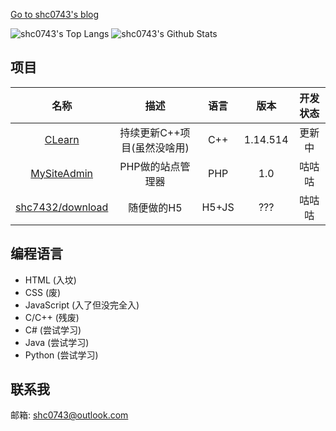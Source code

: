 [Go to shc0743's blog](https://shc0743.github.io/shc0743/)


![shc0743's Top Langs](https://github-readme-stats.vercel.app/api/top-langs/?username=shc0743&line_height=35)
![shc0743's Github Stats](https://github-readme-stats.vercel.app/api?username=shc0743&show_icons=true&count_private=true&line_height=33.5)

<!---->
## 项目

|名称|描述|语言|版本|开发状态|
|:-:|:-:|:-:|:-:|:-:|
|[CLearn](https://github.com/shc0743/CLearn)|持续更新C++项目(虽然没啥用)|C++|1.14.514|更新中|
|[MySiteAdmin](https://github.com/shc0743/mysiteadmin)|PHP做的站点管理器|PHP|1.0|咕咕咕|
|[shc7432/download](https://shc7432.github.io/download/apps/smallapp)|随便做的H5|H5+JS|???|咕咕咕|

## 编程语言

- HTML (入坟)
- CSS (废)
- JavaScript (入了但没完全入)
- C/C++ (残废)
- C# (尝试学习)
- Java (尝试学习)
- Python (尝试学习)

## 联系我

<!--哔哩哔哩: [哔哩哔哩](https://space.bilibili.com/524012243)-->

邮箱: shc0743@outlook.com
<!---->

<!--## ruaaaa~杀~~戮~~光~~环~~-->

<!--
- 👋 Hi, I’m @shc0743
- 👀 I’m interested in ...
- 🌱 I’m currently learning ... cpp,python,java
- 💞️ I’m looking to collaborate on ...
- 📫 How to reach me ... shc0743@outlook.com

< !---
shc0743/shc0743 is a ✨ special ✨ repository because its `README.md` (this file) appears on your GitHub profile.
You can click the Preview link to take a look at your changes.
--- >
-->
